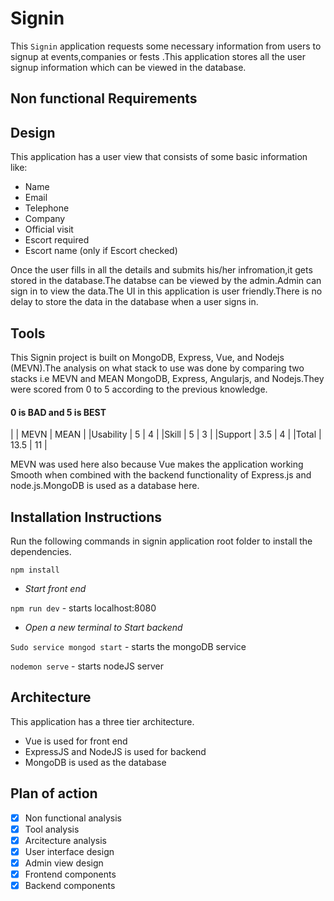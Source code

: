 # Signin
This `Signin` application requests some necessary information from users to signup at events,companies or fests .This application stores all the user signup information which can be viewed in the database.

## Non functional Requirements

## Design

This application has a user view that consists of some basic information like:

* Name
* Email
* Telephone
* Company
* Official visit
* Escort required
* Escort name (only if Escort checked)

Once the user fills in all the details and submits his/her infromation,it gets stored in the database.The databse can be viewed by the admin.Admin can sign in to view the data.The UI in this application is user friendly.There is no delay to store the data in the database when a user signs in.

## Tools

This Signin project is built on MongoDB, Express, Vue, and Nodejs (MEVN).The analysis on what stack to use was done by comparing two stacks i.e MEVN and MEAN MongoDB, Express, Angularjs, and Nodejs.They were scored from 0 to 5 according to the previous knowledge.

#### 0 is BAD and 5 is BEST
|              |   MEVN |  MEAN |
|Usability	   |  5	    |   4   |
|Skill	       |  5     | 	3   |
|Support       |	3.5   |	  4   |
|Total	       | 13.5	  | 11    |

MEVN was used here also because Vue makes the application working Smooth when combined with the backend functionality of Express.js and node.js.MongoDB is used as a database here.

## Installation Instructions

Run the following commands in signin application root folder to install the dependencies.

`npm install`

* *Start front end*

`npm run dev` - starts localhost:8080

* *Open a new terminal to Start backend*

`Sudo service mongod start` - starts the mongoDB service

`nodemon serve` - starts nodeJS server

## Architecture

This application has a three tier architecture.

* Vue is used for front end
* ExpressJS and NodeJS is used for backend
* MongoDB is used as the database

## Plan of action

- [x] Non functional analysis
- [x] Tool analysis
- [x] Arcitecture analysis
- [x] User interface design
- [x] Admin view design
- [x] Frontend components
- [x] Backend components
